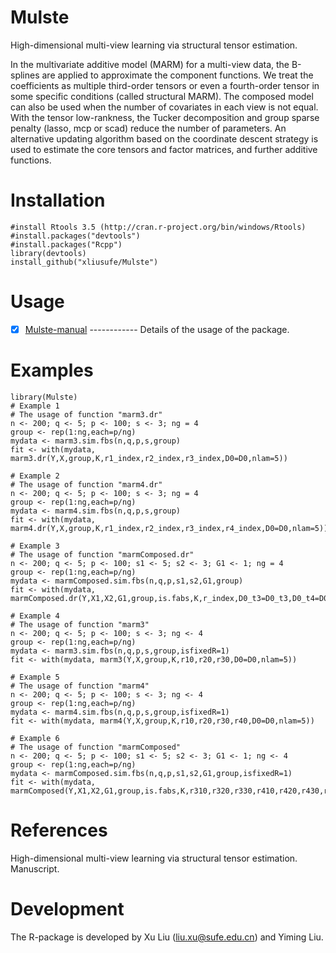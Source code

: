 # Mulste
 High-dimensional multi-view learning via structural tensor estimation.
 
  In the multivariate additive model (MARM) for a multi-view data, the B-splines are applied to approximate the component functions. We treat the coefficients as multiple third-order tensors or even a fourth-order tensor in some specific conditions (called structural MARM). The composed model can also be used when the number of covariates in each view is not equal. With the tensor low-rankness, the Tucker decomposition and group sparse penalty (lasso, mcp or scad) reduce the number of parameters. An alternative updating algorithm based on the coordinate descent strategy is used to estimate the core tensors and factor matrices, and further additive functions.
# Installation

    #install Rtools 3.5 (http://cran.r-project.org/bin/windows/Rtools)
    #install.packages("devtools")
    #install.packages("Rcpp")
    library(devtools)
    install_github("xliusufe/Mulste")

# Usage

   - [x] [Mulste-manual](https://github.com/xliusufe/Mulste/blob/master/inst/Mulste-manual.pdf) ------------ Details of the usage of the package.
# Examples
    
    library(Mulste)
    # Example 1
    # The usage of function "marm3.dr"
    n <- 200; q <- 5; p <- 100; s <- 3; ng = 4
    group <- rep(1:ng,each=p/ng)
    mydata <- marm3.sim.fbs(n,q,p,s,group)
    fit <- with(mydata, marm3.dr(Y,X,group,K,r1_index,r2_index,r3_index,D0=D0,nlam=5))
    
    # Example 2
    # The usage of function "marm4.dr"
    n <- 200; q <- 5; p <- 100; s <- 3; ng = 4
    group <- rep(1:ng,each=p/ng)
    mydata <- marm4.sim.fbs(n,q,p,s,group)
    fit <- with(mydata, marm4.dr(Y,X,group,K,r1_index,r2_index,r3_index,r4_index,D0=D0,nlam=5))
    
    # Example 3
    # The usage of function "marmComposed.dr"
    n <- 200; q <- 5; p <- 100; s1 <- 5; s2 <- 3; G1 <- 1; ng = 4
    group <- rep(1:ng,each=p/ng)
    mydata <- marmComposed.sim.fbs(n,q,p,s1,s2,G1,group)
    fit <- with(mydata, marmComposed.dr(Y,X1,X2,G1,group,is.fabs,K,r_index,D0_t3=D0_t3,D0_t4=D0_t4,nlam=5))
    
    # Example 4
    # The usage of function "marm3"
    n <- 200; q <- 5; p <- 100; s <- 3; ng <- 4
    group <- rep(1:ng,each=p/ng)
    mydata <- marm3.sim.fbs(n,q,p,s,group,isfixedR=1)
    fit <- with(mydata, marm3(Y,X,group,K,r10,r20,r30,D0=D0,nlam=5))
    
    # Example 5
    # The usage of function "marm4"
    n <- 200; q <- 5; p <- 100; s <- 3; ng <- 4
    group <- rep(1:ng,each=p/ng)
    mydata <- marm4.sim.fbs(n,q,p,s,group,isfixedR=1)
    fit <- with(mydata, marm4(Y,X,group,K,r10,r20,r30,r40,D0=D0,nlam=5))
    
    # Example 6
    # The usage of function "marmComposed"
    n <- 200; q <- 5; p <- 100; s1 <- 5; s2 <- 3; G1 <- 1; ng <- 4
    group <- rep(1:ng,each=p/ng)
    mydata <- marmComposed.sim.fbs(n,q,p,s1,s2,G1,group,isfixedR=1)
    fit <- with(mydata, marmComposed(Y,X1,X2,G1,group,is.fabs,K,r310,r320,r330,r410,r420,r430,r440,D0_t3=D0_t3,D0_t4=D0_t4,nlam=5))
    

 
 # References
High-dimensional multi-view learning via structural tensor estimation. Manuscript.

# Development
The R-package is developed by Xu Liu (liu.xu@sufe.edu.cn) and Yiming Liu.
